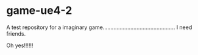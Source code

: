# game-ue4-2
A test repository for a imaginary game............................................... I need friends.



Oh yes!!!!!!
